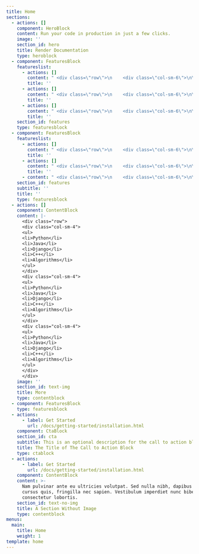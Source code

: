 ```yaml
---
title: Home
sections:
  - actions: []
    component: HeroBlock
    content: Run your code in production in just a few clicks.
    image: ''
    section_id: hero
    title: Render Documentation
    type: heroblock
  - component: FeaturesBlock
    featureslist:
      - actions: []
        content: " <div class=\"row\">\n    <div class=\"col-sm-6\">\n\n<div class=\"block-icon-head fill-light-green\">\n<i class=\"devicon-html5-plain devicon\"></i>\r\n</div> </div>\n    <div class=\"col-sm-6\">\n<h3 class=\"block-card-title\">HTML</h3><ul class=\"block-list\">\n\n<li>Arrays</li>\n\n<li>Loops</li>\n\n</ul></div>\n  </div>"
        title: ''
      - actions: []
        content: " <div class=\"row\">\n    <div class=\"col-sm-6\">\n\n<div class=\"block-icon-head fill-light-blue\">\n<i class=\"devicon-css3-plain devicon\"></i>\r\n</div> </div>\n    <div class=\"col-sm-6\">\n<h3 class=\"block-card-title\">CSS</h3><ul class=\"block-list\">\n\n<li>Arrays</li>\n\n<li>Loops</li>\n\n</ul></div>\n  </div>"
        title: ''
      - actions: []
        content: " <div class=\"row\">\n    <div class=\"col-sm-6\">\n\n<div class=\"block-icon-head fill-dark-blue\">\n<i class=\"devicon-javascript-plain devicon\"></i>\r\n </div></div>\n    <div class=\"col-sm-6\">\n<h3 class=\"block-card-title\">Javascript</h3><ul class=\"block-list\">\n\n<li>Arrays</li>\n\n<li>Loops</li>\n\n</ul></div>\n  </div>"
        title: ''
    section_id: features
    type: featuresblock
  - component: FeaturesBlock
    featureslist:
      - actions: []
        content: " <div class=\"row\">\n    <div class=\"col-sm-6\">\n\n<div class=\"block-icon-head fill-yellow\">\n<i class=\"devicon-bootstrap-plain devicon\"></i>\r\n</div> </div>\n    <div class=\"col-sm-6\">\n<h3 class=\"block-card-title\">Bootstrap</h3><ul class=\"block-list\">\n\n<li>Arrays</li>\n\n<li>Loops</li>\n\n</ul></div>\n  </div>"
        title: ''
      - actions: []
        content: " <div class=\"row\">\n    <div class=\"col-sm-6\">\n\n<div class=\"block-icon-head fill-red\">\n<i class=\"devicon-angularjs-plain devicon\"></i>\r\n</div> </div>\n    <div class=\"col-sm-6\">\n<h3 class=\"block-card-title\">AngularJS/h3><ul class=\"block-list\">\n\n<li>Arrays</li>\n\n<li>Loops</li>\n\n</ul></div>\n  </div>"
        title: ''
      - content: " <div class=\"row\">\n    <div class=\"col-sm-6\">\n\n<div class=\"block-icon-head fill-purple\">\n<i class=\"devicon-react-original devicon\"></i>\r\n</div> </div>\n    <div class=\"col-sm-6\">\n<h3 class=\"block-card-title\">React</h3><ul class=\"block-list\">\n\n<li>Arrays</li>\n\n<li>Loops</li>\n\n</ul></div>\n  </div>"
    section_id: features
    subtitle: ''
    title: ''
    type: featuresblock
  - actions: []
    component: ContentBlock
    content: |-
      <div class="row">
      <div class="col-sm-4">
      <ul>
      <li>Python</li>
      <li>Java</li>
      <li>Django</li>
      <li>C++</li>
      <li>Algorithms</li>
      </ul>
      </div>
      <div class="col-sm-4">
      <ul>
      <li>Python</li>
      <li>Java</li>
      <li>Django</li>
      <li>C++</li>
      <li>Algorithms</li>
      </ul>
      </div>
      <div class="col-sm-4">
      <ul>
      <li>Python</li>
      <li>Java</li>
      <li>Django</li>
      <li>C++</li>
      <li>Algorithms</li>
      </ul>
      </div>
      </div>
    image: ''
    section_id: text-img
    title: More
    type: contentblock
  - component: FeaturesBlock
    type: featuresblock
  - actions:
      - label: Get Started
        url: /docs/getting-started/installation.html
    component: CtaBlock
    section_id: cta
    subtitle: This is an optional description for the call to action block.
    title: The Title of The Call to Action Block
    type: ctablock
  - actions:
      - label: Get Started
        url: /docs/getting-started/installation.html
    component: ContentBlock
    content: >-
      Nam pulvinar ante eu ultricies volutpat. Sed nulla nibh, dapibus sit amet
      cursus quis, fringilla nec sapien. Vestibulum imperdiet nunc bibendum
      consectetur lobortis.
    section_id: text-no-img
    title: A Section Without Image
    type: contentblock
menus:
  main:
    title: Home
    weight: 1
template: home
---
```


